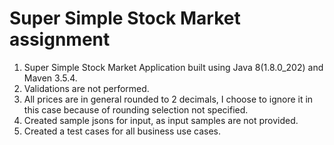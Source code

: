 # Super Simple Stock Market assignment
1) Super Simple Stock Market Application built using Java 8(1.8.0_202) and Maven 3.5.4.
2) Validations are not performed.
3) All prices are in general rounded to 2 decimals, I choose to ignore it in this case because of rounding selection not specified.
4) Created sample jsons for input, as input samples are not provided.
5) Created a test cases for all business use cases.
